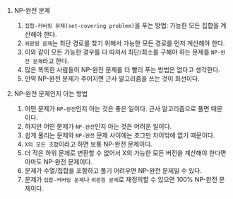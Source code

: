 1. NP-완전 문제
    1. `집합-커버링 문제(set-covering problem)`을 푸는 방법: 가능한 모든 집합을 계산해야 한다.
    2. `외판원 문제`는 최단 경로를 찾기 위해서 가능한 모든 경로를 먼저 계산해야 한다.
    3. 이와 같이 모든 가능한 경우를 다 따져서 최단/최소를 구해야 하는 문제를 `NP-완전 문제`라고 한다.
    4. 많은 똑똑한 사람들이 NP-완전 문제를 더 빨리 푸는 방법은 없다고 생각한다.
    5. 만약 NP-완전 문제가 주어지면 근사 알고리즘을 쓰는 것이 최선이다.

2. NP-완전 문제인지 아는 방법
    1. 어떤 문제가 `NP-완전`인지 아는 것은 좋은 일이다. 근사 알고리즘으로 풀면 때문이다.
    2. 하지만 어떤 문제가 `NP-완전`인지 아는 것은 어려운 일이다.
    3. 쉽게 풀리는 문제와 `NP-완전` 문제 사이에는 조그만 차이밖에 없기 때문이다.
    4. `X의 모든 조합`이라고 하면 보통 NP-완전 문제이다.
    5. 더 작은 하위 문제로 변환할 수 없어서 X의 가능한 모든 버전을 계산해야 한다면 아마도 NP-완전 문제이다.
    6. 문제가 수열/집합을 포함하고 풀기 어려우면 NP-완전 문제일 수 있다.
    7. 문제가 `집합-커버링 문제`나 `외판원 문제`로 재정의할 수 있으면 100% NP-완전 문제이다.
